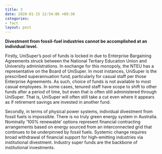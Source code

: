 ```yaml
---
title: 3
date: 2020-01-15 12:54:06 +09:30
categories:
- fact
layout: post
---
```


**Divestment from fossil-fuel industries cannot be accomplished at an individual level.**

Firstly, UniSuper’s pool of funds is locked in due to Enterprise Bargaining Agreements struck between the National Tertiary Education Union and University administrations. In exchange for this monopoly, the NTEU has a representative on the Board of UniSuper. In most instances, UniSuper is the prescribed superannuation fund, particularly for casual staff per those Enterprise Agreements. As such, choice of funds is not available to most casual employees. In some cases, tenured staff have scope to shift to other funds after a period of time, but even that is often still administered through UniSuper. That is, UniSuper will often still take a cut even where it appears as if retirement savings are invested in another fund. 

Secondly, in terms of physical power systems, individual divestment from fossil fuels is impossible. There is no truly green energy system in Australia. Nominally ‘100% renewable’ options represent financial contracting arrangements based on energy sourced from an interconnected grid that continues to be underpinned by fossil fuels. Systemic change requires broad withdrawal of financial support for high-emitting industries via institutional divestment. Industry super funds are the backbone of institutional investments. 
